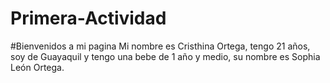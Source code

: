 # Primera-Actividad
#Bienvenidos a mi pagina 
Mi nombre es Cristhina Ortega, tengo 21 años, soy de Guayaquil y tengo una bebe de 1 año y medio, su nombre es Sophia León Ortega.



